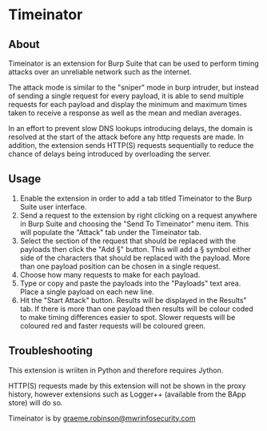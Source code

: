 Timeinator
=========================

About
-----

Timeinator is an extension for Burp Suite that can be used to perform timing attacks over an unreliable network such as the internet.

The attack mode is similar to the "sniper" mode in burp intruder, but instead of sending a single request for every payload, it is able to send multiple requests for each payload and display the minimum and maximum times taken to receive a response as well as the mean and median averages.

In an effort to prevent slow DNS lookups introducing delays, the domain is resolved at the start of the attack before any http requests are made. In addition, the extension sends HTTP(S) requests sequentially to reduce the chance of delays being introduced by overloading the server.

Usage
-----

1. Enable the extension in order to add a tab titled Timeinator to the Burp Suite user interface.
2. Send a request to the extension by right clicking on a request anywhere in Burp Suite and choosing the "Send To Timeinator" menu item. This will populate the "Attack" tab under the Timeinator tab.
3. Select the section of the request that should be replaced with the payloads then click the "Add §" button. This will add a § symbol either side of the characters that should be replaced with the payload. More than one payload position can be chosen in a single request.
4. Choose how many requests to make for each payload.
5. Type or copy and paste the payloads into the "Payloads" text area. Place a single payload on each new line.
6. Hit the "Start Attack" button. Results will be displayed in the Results" tab. If there is more than one payload then results will be colour coded to make timing differences easier to spot. Slower requests will be coloured red and faster requests will be coloured green.

Troubleshooting
---------------

This extension is wriiten in Python and therefore requires Jython.

HTTP(S) requests made by this extension will not be shown in the proxy history, however extensions such as Logger++ (available from the BApp store) will do so.

Timeinator is by [graeme.robinson@mwrinfosecurity.com](mailto:graeme.robinson@mwrinfosecurity.com)